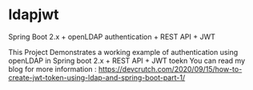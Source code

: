 # ldapjwt
Spring Boot 2.x + openLDAP authentication + REST API + JWT

This Project Demonstrates a working example of authentication using openLDAP in Spring boot 2.x + REST API + JWT toekn
You can read my blog for more information : https://devcrutch.com/2020/09/15/how-to-create-jwt-token-using-ldap-and-spring-boot-part-1/
